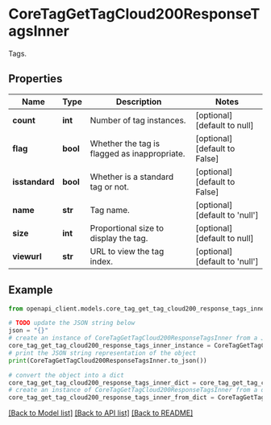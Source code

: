 # CoreTagGetTagCloud200ResponseTagsInner

Tags.

## Properties

Name | Type | Description | Notes
------------ | ------------- | ------------- | -------------
**count** | **int** | Number of tag instances. | [optional] [default to null]
**flag** | **bool** | Whether the tag is flagged as inappropriate. | [optional] [default to False]
**isstandard** | **bool** | Whether is a standard tag or not. | [optional] [default to False]
**name** | **str** | Tag name. | [optional] [default to 'null']
**size** | **int** | Proportional size to display the tag. | [optional] [default to null]
**viewurl** | **str** | URL to view the tag index. | [optional] [default to 'null']

## Example

```python
from openapi_client.models.core_tag_get_tag_cloud200_response_tags_inner import CoreTagGetTagCloud200ResponseTagsInner

# TODO update the JSON string below
json = "{}"
# create an instance of CoreTagGetTagCloud200ResponseTagsInner from a JSON string
core_tag_get_tag_cloud200_response_tags_inner_instance = CoreTagGetTagCloud200ResponseTagsInner.from_json(json)
# print the JSON string representation of the object
print(CoreTagGetTagCloud200ResponseTagsInner.to_json())

# convert the object into a dict
core_tag_get_tag_cloud200_response_tags_inner_dict = core_tag_get_tag_cloud200_response_tags_inner_instance.to_dict()
# create an instance of CoreTagGetTagCloud200ResponseTagsInner from a dict
core_tag_get_tag_cloud200_response_tags_inner_from_dict = CoreTagGetTagCloud200ResponseTagsInner.from_dict(core_tag_get_tag_cloud200_response_tags_inner_dict)
```
[[Back to Model list]](../README.md#documentation-for-models) [[Back to API list]](../README.md#documentation-for-api-endpoints) [[Back to README]](../README.md)


